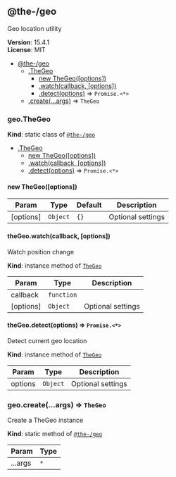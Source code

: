 <!--- Code generated by @the-/script-doc. DO NOT EDIT. -->

<a name="module_@the-/geo"></a>

## @the-/geo
Geo location utility

**Version**: 15.4.1  
**License**: MIT  

* [@the-/geo](#module_@the-/geo)
    * [.TheGeo](#module_@the-/geo.TheGeo)
        * [new TheGeo([options])](#new_module_@the-/geo.TheGeo_new)
        * [.watch(callback, [options])](#module_@the-/geo.TheGeo+watch)
        * [.detect(options)](#module_@the-/geo.TheGeo+detect) ⇒ <code>Promise.&lt;\*&gt;</code>
    * [.create(...args)](#module_@the-/geo.create) ⇒ <code>TheGeo</code>

<a name="module_@the-/geo.TheGeo"></a>

### geo.TheGeo
**Kind**: static class of [<code>@the-/geo</code>](#module_@the-/geo)  

* [.TheGeo](#module_@the-/geo.TheGeo)
    * [new TheGeo([options])](#new_module_@the-/geo.TheGeo_new)
    * [.watch(callback, [options])](#module_@the-/geo.TheGeo+watch)
    * [.detect(options)](#module_@the-/geo.TheGeo+detect) ⇒ <code>Promise.&lt;\*&gt;</code>

<a name="new_module_@the-/geo.TheGeo_new"></a>

#### new TheGeo([options])

| Param | Type | Default | Description |
| --- | --- | --- | --- |
| [options] | <code>Object</code> | <code>{}</code> | Optional settings |

<a name="module_@the-/geo.TheGeo+watch"></a>

#### theGeo.watch(callback, [options])
Watch position change

**Kind**: instance method of [<code>TheGeo</code>](#module_@the-/geo.TheGeo)  

| Param | Type | Description |
| --- | --- | --- |
| callback | <code>function</code> |  |
| [options] | <code>Object</code> | Optional settings |

<a name="module_@the-/geo.TheGeo+detect"></a>

#### theGeo.detect(options) ⇒ <code>Promise.&lt;\*&gt;</code>
Detect current geo location

**Kind**: instance method of [<code>TheGeo</code>](#module_@the-/geo.TheGeo)  

| Param | Type | Description |
| --- | --- | --- |
| options | <code>Object</code> | Optional settings |

<a name="module_@the-/geo.create"></a>

### geo.create(...args) ⇒ <code>TheGeo</code>
Create a TheGeo instance

**Kind**: static method of [<code>@the-/geo</code>](#module_@the-/geo)  

| Param | Type |
| --- | --- |
| ...args | <code>\*</code> |
